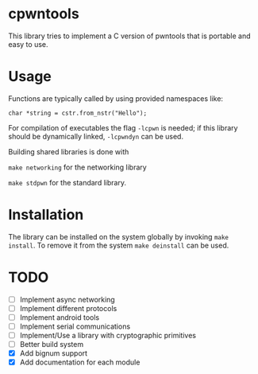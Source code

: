 # cpwntools
This library tries to implement a C version of pwntools that is portable and easy to use.

# Usage

Functions are typically called by using provided namespaces like:

`char *string = cstr.from_nstr("Hello");`

For compilation of executables the flag `-lcpwn` is needed; if this library should be dynamically
linked, `-lcpwndyn` can be used.

Building shared libraries is done with

`make networking` for the networking library

`make stdpwn` for the standard library.

# Installation
The library can be installed on the system globally by invoking `make install`.
To remove it from the system `make deinstall` can be used.

# TODO

- [ ] Implement async networking
- [ ] Implement different protocols
- [ ] Implement android tools
- [ ] Implement serial communications
- [ ] Implement/Use a library with cryptographic primitives
- [ ] Better build system
- [x] Add bignum support
- [x] Add documentation for each module
